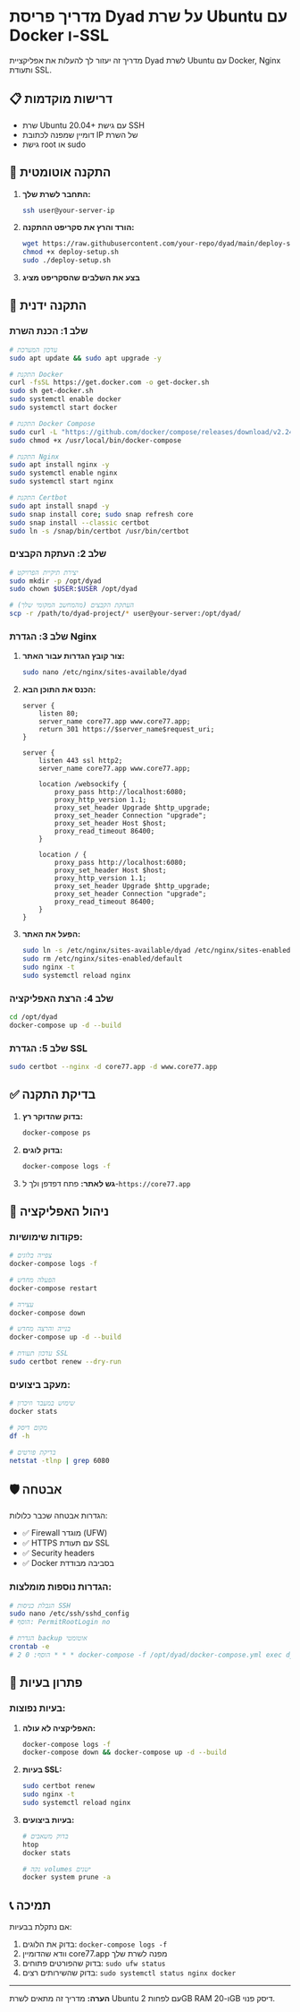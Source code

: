 # מדריך פריסת Dyad על שרת Ubuntu עם Docker ו-SSL

מדריך זה יעזור לך להעלות את אפליקציית Dyad לשרת Ubuntu עם Docker, Nginx ותעודת SSL.

## 📋 דרישות מוקדמות

- שרת Ubuntu 20.04+ עם גישת SSH
- דומיין שמפנה לכתובת IP של השרת
- גישת root או sudo

## 🚀 התקנה אוטומטית

1. **התחבר לשרת שלך:**
   ```bash
   ssh user@your-server-ip
   ```

2. **הורד והרץ את סקריפט ההתקנה:**
   ```bash
   wget https://raw.githubusercontent.com/your-repo/dyad/main/deploy-setup.sh
   chmod +x deploy-setup.sh
   sudo ./deploy-setup.sh
   ```

3. **בצע את השלבים שהסקריפט מציג**

## 🔧 התקנה ידנית

### שלב 1: הכנת השרת

```bash
# עדכון המערכת
sudo apt update && sudo apt upgrade -y

# התקנת Docker
curl -fsSL https://get.docker.com -o get-docker.sh
sudo sh get-docker.sh
sudo systemctl enable docker
sudo systemctl start docker

# התקנת Docker Compose
sudo curl -L "https://github.com/docker/compose/releases/download/v2.24.1/docker-compose-$(uname -s)-$(uname -m)" -o /usr/local/bin/docker-compose
sudo chmod +x /usr/local/bin/docker-compose

# התקנת Nginx
sudo apt install nginx -y
sudo systemctl enable nginx
sudo systemctl start nginx

# התקנת Certbot
sudo apt install snapd -y
sudo snap install core; sudo snap refresh core
sudo snap install --classic certbot
sudo ln -s /snap/bin/certbot /usr/bin/certbot
```

### שלב 2: העתקת הקבצים

```bash
# יצירת תיקיית הפרויקט
sudo mkdir -p /opt/dyad
sudo chown $USER:$USER /opt/dyad

# העתקת הקבצים (מהמחשב המקומי שלך)
scp -r /path/to/dyad-project/* user@your-server:/opt/dyad/
```

### שלב 3: הגדרת Nginx

1. **צור קובץ הגדרות עבור האתר:**
   ```bash
   sudo nano /etc/nginx/sites-available/dyad
   ```

2. **הכנס את התוכן הבא:**
   ```nginx
   server {
       listen 80;
       server_name core77.app www.core77.app;
       return 301 https://$server_name$request_uri;
   }

   server {
       listen 443 ssl http2;
       server_name core77.app www.core77.app;
       
       location /websockify {
           proxy_pass http://localhost:6080;
           proxy_http_version 1.1;
           proxy_set_header Upgrade $http_upgrade;
           proxy_set_header Connection "upgrade";
           proxy_set_header Host $host;
           proxy_read_timeout 86400;
       }
       
       location / {
           proxy_pass http://localhost:6080;
           proxy_set_header Host $host;
           proxy_http_version 1.1;
           proxy_set_header Upgrade $http_upgrade;
           proxy_set_header Connection "upgrade";
           proxy_read_timeout 86400;
       }
   }
   ```

3. **הפעל את האתר:**
   ```bash
   sudo ln -s /etc/nginx/sites-available/dyad /etc/nginx/sites-enabled/
   sudo rm /etc/nginx/sites-enabled/default
   sudo nginx -t
   sudo systemctl reload nginx
   ```

### שלב 4: הרצת האפליקציה

```bash
cd /opt/dyad
docker-compose up -d --build
```

### שלב 5: הגדרת SSL

```bash
sudo certbot --nginx -d core77.app -d www.core77.app
```

## ✅ בדיקת התקנה

1. **בדוק שהדוקר רץ:**
   ```bash
   docker-compose ps
   ```

2. **בדוק לוגים:**
   ```bash
   docker-compose logs -f
   ```

3. **גש לאתר:**
   פתח דפדפן ולך ל-`https://core77.app`

## 🔧 ניהול האפליקציה

### פקודות שימושיות:

```bash
# צפייה בלוגים
docker-compose logs -f

# הפעלה מחדש
docker-compose restart

# עצירה
docker-compose down

# בנייה והרצה מחדש
docker-compose up -d --build

# עדכון תעודת SSL
sudo certbot renew --dry-run
```

### מעקב ביצועים:

```bash
# שימוש במעבד וזיכרון
docker stats

# מקום דיסק
df -h

# בדיקת פורטים
netstat -tlnp | grep 6080
```

## 🛡️ אבטחה

הגדרות אבטחה שכבר כלולות:

- ✅ Firewall מוגדר (UFW)
- ✅ HTTPS עם תעודת SSL
- ✅ Security headers
- ✅ Docker בסביבה מבודדת

### הגדרות נוספות מומלצות:

```bash
# הגבלת כניסות SSH
sudo nano /etc/ssh/sshd_config
# הוסף: PermitRootLogin no

# הגדרת backup אוטומטי
crontab -e
# הוסף: 0 2 * * * docker-compose -f /opt/dyad/docker-compose.yml exec dyad tar -czf /backup/dyad-$(date +%Y%m%d).tar.gz /app/userData
```

## 🐛 פתרון בעיות

### בעיות נפוצות:

1. **האפליקציה לא עולה:**
   ```bash
   docker-compose logs -f
   docker-compose down && docker-compose up -d --build
   ```

2. **בעיות SSL:**
   ```bash
   sudo certbot renew
   sudo nginx -t
   sudo systemctl reload nginx
   ```

3. **בעיות ביצועים:**
   ```bash
   # בדוק משאבים
   htop
   docker stats
   
   # נקה volumes ישנים
   docker system prune -a
   ```

## 📞 תמיכה

אם נתקלת בבעיות:

1. בדוק את הלוגים: `docker-compose logs -f`
2. וודא שהדומיין core77.app מפנה לשרת שלך
3. בדוק שהפורטים פתוחים: `sudo ufw status`
4. בדוק שהשירותים רצים: `sudo systemctl status nginx docker`

---

**הערה:** מדריך זה מתאים לשרת Ubuntu עם לפחות 2GB RAM ו-20GB דיסק פנוי. 